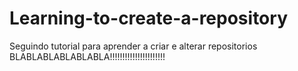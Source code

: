 # Learning-to-create-a-repository
Seguindo tutorial para aprender a criar e alterar repositorios
BLABLABLABLABLABLA!!!!!!!!!!!!!!!!!!!!!!
